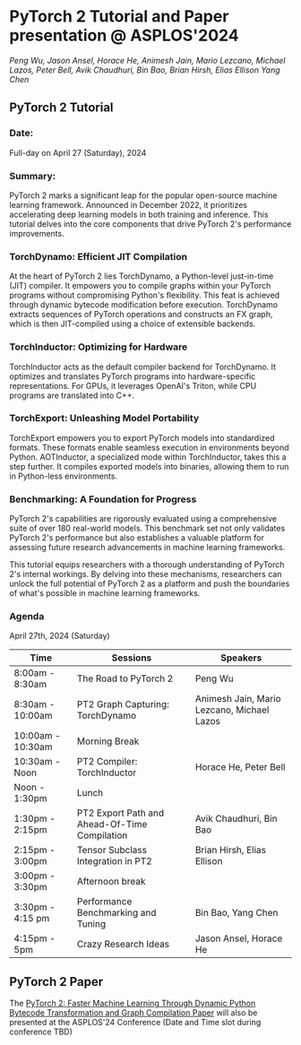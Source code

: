 PyTorch 2 Tutorial and Paper presentation @ ASPLOS'2024
=======================================================
*Peng Wu, Jason Ansel, Horace He, Animesh Jain, Mario Lezcano, Michael Lazos, Peter Bell, Avik Chaudhuri, Bin Bao, Brian Hirsh, Elias Ellison Yang Chen*

## PyTorch 2 Tutorial

### Date:
Full-day on April 27 (Saturday), 2024


### Summary:
PyTorch 2 marks a significant leap for the popular open-source machine learning framework. Announced in December 2022, it prioritizes accelerating deep learning models in both training and inference. This tutorial delves into the core components that drive PyTorch 2's performance improvements.

### TorchDynamo: Efficient JIT Compilation
At the heart of PyTorch 2 lies TorchDynamo, a Python-level just-in-time (JIT) compiler. It empowers you to compile graphs within your PyTorch programs without compromising Python's flexibility. This feat is achieved through dynamic bytecode modification before execution. TorchDynamo extracts sequences of PyTorch operations and constructs an FX graph, which is then JIT-compiled using a choice of extensible backends.

### TorchInductor: Optimizing for Hardware
TorchInductor acts as the default compiler backend for TorchDynamo. It optimizes and translates PyTorch programs into hardware-specific representations. For GPUs, it leverages OpenAI's Triton, while CPU programs are translated into C++.

### TorchExport: Unleashing Model Portability
TorchExport empowers you to export PyTorch models into standardized formats. These formats enable seamless execution in environments beyond Python. AOTInductor, a specialized mode within TorchInductor, takes this a step further. It compiles exported models into binaries, allowing them to run in Python-less environments.

### Benchmarking: A Foundation for Progress
PyTorch 2's capabilities are rigorously evaluated using a comprehensive suite of over 180 real-world models. This benchmark set not only validates PyTorch 2's performance but also establishes a valuable platform for assessing future research advancements in machine learning frameworks.

This tutorial equips researchers with a thorough understanding of PyTorch 2's internal workings. By delving into these mechanisms, researchers can unlock the full potential of PyTorch 2 as a platform and push the boundaries of what's possible in machine learning frameworks.


### Agenda

April 27th, 2024 (Saturday)

| Time | Sessions | Speakers |
| ------------- | ------------- | ------------- |
| 8:00am - 8:30am  | The Road to PyTorch 2  | Peng Wu  |
| 8:30am - 10:00am | PT2 Graph Capturing: TorchDynamo  | Animesh Jain, Mario Lezcano, Michael Lazos |
| 10:00am - 10:30am | Morning Break | |
| 10:30am - Noon| PT2 Compiler: TorchInductor | Horace He, Peter Bell |
| Noon - 1:30pm | Lunch | |
| 1:30pm - 2:15pm  | PT2 Export Path and Ahead-Of-Time Compilation | Avik Chaudhuri, Bin Bao  |
| 2:15pm - 3:00pm | Tensor Subclass Integration in PT2 | Brian Hirsh, Elias Ellison |
| 3:00pm - 3:30pm | Afternoon break | |
| 3:30pm - 4:15 pm | Performance Benchmarking and Tuning | Bin Bao, Yang Chen |
| 4:15pm - 5pm | Crazy Research Ideas | Jason Ansel, Horace He |

## PyTorch 2 Paper

The [PyTorch 2: Faster Machine Learning Through Dynamic Python Bytecode Transformation and Graph Compilation Paper](https://pytorch.org/assets/pytorch2-2.pdf) will also be presented at the ASPLOS'24 Conference (Date and Time slot during conference TBD)
